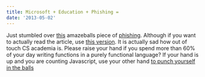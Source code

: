 ```yaml
---
title: Microsoft + Education + Phishing =
date: '2013-05-02'
---
```


Just stumbled over [this][1] amazeballs piece of [phishing][4]. Although if you want to actually
read the article, use [this version][2]. It is actually sad how out of touch CS academia is. Please raise
your hand if you spend more than 60% of your day writing functions in a purely functional language? If your
hand is up and you are counting Javascript, use your other hand [to punch yourself in the balls][3]

[1]: http://blogs.msdn.com/b/alfredth/archive/2011/03/22/object-oriented-programming-is-dead.aspx
[2]: http://www.instapaper.com/text?u=http://blogs.msdn.com/b/alfredth/archive/2011/03/22/object-oriented-programming-is-dead.aspx
[3]: https://en.wikipedia.org/wiki/Prototype-based_programming
[4]: http://i.imgur.com/pd36g9f.jpg
